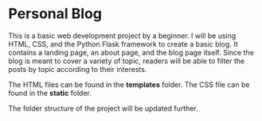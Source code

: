 # Personal Blog

This is a basic web development project by a beginner. I will be using HTML, CSS, and the Python Flask framework to create a basic blog.
It contains a landing page, an about page, and the blog page itself. Since the blog is meant to cover a variety of topic, readers
will be able to filter the posts by topic according to their interests.

The HTML files can be found in the **templates** folder. 
The CSS file can be found in the **static** folder.

The folder structure of the project will be updated further.